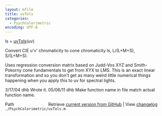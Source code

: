 ```yaml
---
layout: mfile
title: uvTols
categories:
  - PsychColorimetric
encoding: UTF-8
---
```


ls = [uvTols](/docs/uvTols)\(uv\)

Convert CIE u'v' chromaticity to cone chromaticity ls, L/\(L+M+S\), S/\(L+M+S\).

Uses regression conversion matrix based on Judd-Vos XYZ and
Smith-Pokorny cone fundamentals to get from XYX to LMS.  This
is an exact linear transformation and so you don't get as many
weird little numerical things happening when you apply this to
uv for spectral lights.

3/17/04  dhb        Wrote it.
05/06/11 dhb      Make function name in file match actual function name.


<div class="code_header" style="text-align:right;">
  <span style="float:left;">Path&nbsp;&nbsp;</span> <span class="counter">Retrieve <a href=
  "https://raw.github.com/Psychtoolbox-3/Psychtoolbox-3/beta/./PsychColorimetric/uvTols.m">current version from GitHub</a> | View <a href=
  "https://github.com/Psychtoolbox-3/Psychtoolbox-3/commits/beta/./PsychColorimetric/uvTols.m">changelog</a></span>
</div>
<div class="code">
  <code>./PsychColorimetric/uvTols.m</code>
</div>
